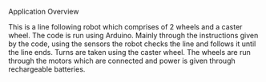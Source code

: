 Application Overview

This is a line following robot which comprises of 2 wheels and a caster wheel. The code is run using Arduino. Mainly through the instructions given by the code, using the sensors the robot checks the line and follows it until the line ends. Turns are taken using the caster wheel. The wheels are run through the motors which are connected and power is given through rechargeable batteries. 
